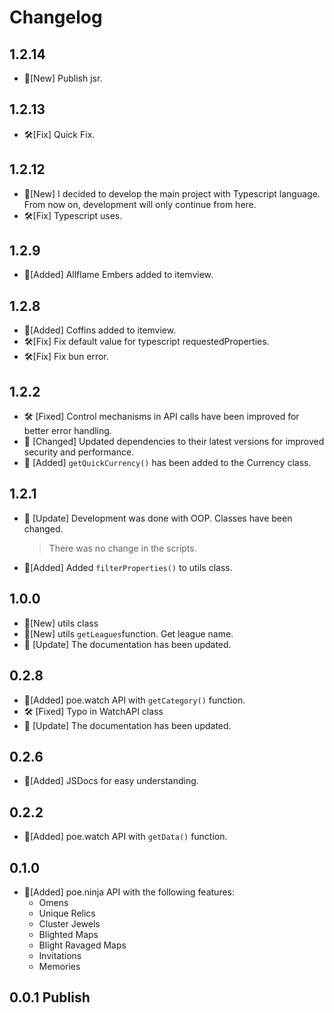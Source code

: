 # Changelog

## 1.2.14
- 🚀[New] Publish jsr.

## 1.2.13
- 🛠️[Fix] Quick Fix.

## 1.2.12
- 🚀[New] I decided to develop the main project with Typescript language. From now on, development will only continue from here.
- 🛠️[Fix] Typescript uses.

## 1.2.9
- 🚀[Added] Allflame Embers added to itemview.

## 1.2.8
- 🚀[Added] Coffins added to itemview.
- 🛠️[Fix] Fix default value for typescript requestedProperties.
- 🛠️[Fix] Fix bun error.

## 1.2.2
- 🛠️ [Fixed] Control mechanisms in API calls have been improved for better error handling.
- 🔄 [Changed] Updated dependencies to their latest versions for improved security and performance.
- 🚀 [Added] `getQuickCurrency()` has been added to the Currency class.


## 1.2.1
- 🔄 [Update] Development was done with OOP. Classes have been changed.
  >There was no change in the scripts.
- 🚀[Added] Added `filterProperties()` to utils class.

## 1.0.0
- 🚀[New] utils class
- 🚀[New] utils `getLeagues`function. Get league name.
- 📝 [Update] The documentation has been updated.

## 0.2.8
- 🚀[Added] poe.watch API with `getCategory()` function.
- 🛠️ [Fixed] Typo in WatchAPI class
- 📝 [Update] The documentation has been updated.
## 0.2.6
- 🎨[Added] JSDocs for easy understanding.

## 0.2.2
- 🚀[Added] poe.watch API with `getData()` function.

## 0.1.0
- 🚀[Added] poe.ninja API with the following features:
    - Omens
    - Unique Relics
    - Cluster Jewels
    - Blighted Maps
    - Blight Ravaged Maps
    - Invitations
    - Memories

## 0.0.1 Publish